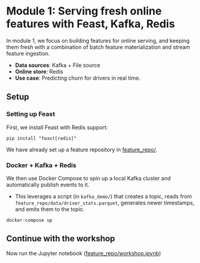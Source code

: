 # Module 1: Serving fresh online features with Feast, Kafka, Redis

In module 1, we focus on building features for online serving, and keeping them fresh with a combination of batch feature materialization and stream feature ingestion. 

- **Data sources**: Kafka + File source
- **Online store**: Redis
- **Use case**: Predicting churn for drivers in real time.

## Setup

### Setting up Feast

First, we install Feast with Redis support:
```
pip install "feast[redis]"
```

We have already set up a feature repository in [feature_repo/](feature_repo/). 

### Docker + Kafka + Redis

We then use Docker Compose to spin up a local Kafka cluster and automatically publish events to it. 
- This leverages a script (in `kafka_demo/`) that creates a topic, reads from `feature_repo/data/driver_stats.parquet`, generates newer timestamps, and emits them to the topic.

```
docker-compose up
```

## Continue with the workshop

Now run the Jupyter notebook ([feature_repo/workshop.ipynb](feature_repo/module_1.ipynb))
